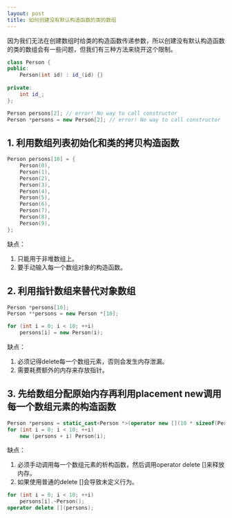 ```yaml
---
layout: post
title: 如何创建没有默认构造函数的类的数组
---
```


因为我们无法在创建数组时给类的构造函数传递参数，所以创建没有默认构造函数的类的数组会有一些问题，但我们有三种方法来绕开这个限制。

```c++
class Person {
public:
	Person(int id) : id_(id) {}
	
private:
	int id_;
};

Person persons[2]; // error! No way to call constructor
Person *persons = new Person[2]; // error! No way to call constructor
```

## 1. 利用数组列表初始化和类的拷贝构造函数

```c++
Person persons[10] = {
    Person(0),
    Person(1),
    Person(2),
    Person(3),
    Person(4),
    Person(5),
    Person(6),
    Person(7),
    Person(8),
    Person(9),
};
```

缺点：

1. 只能用于非堆数组上。
2. 要手动输入每一个数组对象的构造函数。 

## 2. 利用指针数组来替代对象数组

```c++
Person *persons[10];
Person **persons = new Person *[10];

for (int i = 0; i < 10; ++i)
    persons[i] = new Person(i);
```

缺点：

1. 必须记得delete每一个数组元素，否则会发生内存泄漏。
2. 需要耗费额外的内存来存放指针。

## 3. 先给数组分配原始内存再利用placement new调用每一个数组元素的构造函数

```c++
Person *persons = static_cast<Person *>(operator new [](10 * sizeof(Person)));
for (int i = 0; i < 10; ++i)
    new (persons + i) Person(i);
```

缺点：

1. 必须手动调用每一个数组元素的析构函数，然后调用operator delete []来释放内存。
2. 如果使用普通的delete []会导致未定义行为。

```c++
for (int i = 0; i < 10; ++i)
    persons[i].~Person();
operator delete [](persons);
```
